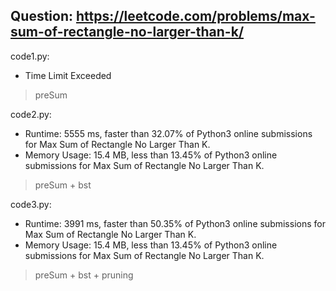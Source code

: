 ## Question: https://leetcode.com/problems/max-sum-of-rectangle-no-larger-than-k/

code1.py:
* Time Limit Exceeded
> preSum

code2.py:
* Runtime: 5555 ms, faster than 32.07% of Python3 online submissions for Max Sum of Rectangle No Larger Than K.
* Memory Usage: 15.4 MB, less than 13.45% of Python3 online submissions for Max Sum of Rectangle No Larger Than K.
> preSum + bst

code3.py:
* Runtime: 3991 ms, faster than 50.35% of Python3 online submissions for Max Sum of Rectangle No Larger Than K.
* Memory Usage: 15.4 MB, less than 13.45% of Python3 online submissions for Max Sum of Rectangle No Larger Than K.
> preSum + bst + pruning